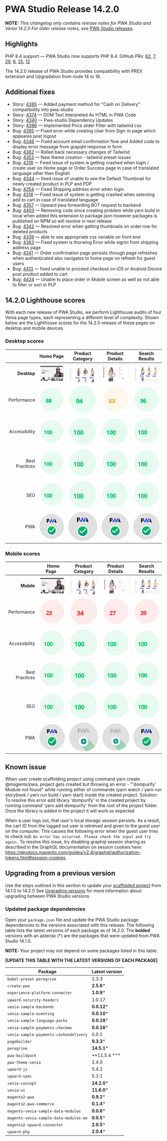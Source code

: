 # PWA Studio Release 14.2.0

**NOTE:**
_This changelog only contains release notes for PWA Studio and Venia 14.2.0_
_For older release notes, see_ [PWA Studio releases][].

## Highlights

PHP 8.4 support — PWA Studio now supports PHP 8.4. GitHub PRs: [62], [7], [29], [6], [25], [12]

The 14.2.0 release of PWA Studio provides compatibility with PREX extension and Upgradation from node 14 to 18.


## Additional fixes

-  Story: [4385][] — Added payment method for "Cash on Delivery" compatibiility into pwa-studio
-  Story: [4374][] — DOM Text Interpreted As HTML in PWA Code
-  Story: [4340][] — Pwa-studio Dependency Updates
-  Story: [4386][] — Implemented Price slider Filter with tailwind css 
-  Bug: [4395][] — Fixed error while creating User from Sign-in page which appeares post logout
-  Bug: [4346][] — Fixed account email confirmation flow and Added code to display error message from grapqhl response in form
-  Bug: [4362][] — Rolled back necessary changes of Tailwind
-  Bug: [4353][] — New theme creation - tailwind preset issues
-  Bug: [4318][] — Fixed issue of system is getting crashed when login / create user on Home page or Order Success page in case of translated language other then English
-  Bug: [4344][] — fixed issue of unable to see the Default Thumbnail for newly created product in PLP and PDP
-  Bug: [4354][] — Fixed Shipping address error when login
-  Bug: [4318][] — Fixed issue of system is getting crashed when selecting add to cart in case of translated language
-  Bug: [4357][] — Upward pwa forwarding BOT request to backend
-  Bug: [4403][] — Removing code since creating problem while yarn build in local when added this extension to package.json
however packages is published on NPM so will resolve in next release
-  Bug: [4342][] — Resolved error when getting thumbnails on order row for deleted products
-  Bug: [4339][] — able to see appropriate css variable on front end
-  Bug: [4363][] —  Fixed system is thorwing Error while signin from shipping address page
-  Bug: [4341][] — Order confirmation page persists through page refreshes when authenticated also navigates to home page on refresh for guest users
-  Bug: [4413][] — fixed unable to proceed checkout on iOS or Android Device post product added to cart
-  Bug: [4424][] — Unable to place order in Mobile screen as well as not able to filter or sort in PLP

## 14.2.0 Lighthouse scores

With each new release of PWA Studio, we perform Lighthouse audits of four Venia page types, each representing a different level of complexity. Shown below are the Lighthouse scores for the 14.2.0 release of these pages on desktop and mobile devices.

### Desktop scores

|                |            Home Page            |          Product Category           |          Product Details           |          Search Results           |
|---------------:|:-------------------------------:|:-----------------------------------:|:----------------------------------:|:---------------------------------:|
|    **Desktop** | ![](images/venia_page_home.png) | ![](images/venia_page_category.png) | ![](images/venia_page_details.png) | ![](images/venia_page_search.png) |
|    Performance |    ![](images/score_88.svg)     |      ![](images/score_94.svg)       |      ![](images/score_63.svg)      |     ![](images/score_96.svg)      |
|  Accessibility |    ![](images/score_100.svg)    |      ![](images/score_100.svg)      |     ![](images/score_100.svg)      |     ![](images/score_100.svg)     |
| Best Practices |    ![](images/score_100.svg)    |      ![](images/score_100.svg)      |     ![](images/score_100.svg)      |     ![](images/score_100.svg)     |
|            SEO |    ![](images/score_100.svg)    |      ![](images/score_100.svg)      |     ![](images/score_100.svg)      |     ![](images/score_100.svg)     |
|            PWA |   ![](images/pwa_perfect.svg)   |     ![](images/pwa_perfect.svg)     |    ![](images/pwa_perfect.svg)     |    ![](images/pwa_perfect.svg)     |

### Mobile scores

|                | &nbsp;&nbsp;Home Page&nbsp;&nbsp; |          Product Category           |          Product Details           |          Search Results           |
|---------------:|:---------------------------------:|:-----------------------------------:|:----------------------------------:|:---------------------------------:|
|     **Mobile** |  ![](images/venia_page_home.png)  | ![](images/venia_page_category.png) | ![](images/venia_page_details.png) | ![](images/venia_page_search.png) |
|    Performance |     ![](images/score_23.svg)      |      ![](images/score_34.svg)       |      ![](images/score_27.svg)      |     ![](images/score_39.svg)      |
|  Accessibility |     ![](images/score_100.svg)     |      ![](images/score_100.svg)      |     ![](images/score_100.svg)      |     ![](images/score_100.svg)     |
| Best Practices |     ![](images/score_100.svg)     |      ![](images/score_100.svg)      |     ![](images/score_100.svg)      |     ![](images/score_100.svg)     |
|            SEO |     ![](images/score_100.svg)     |      ![](images/score_100.svg)      |     ![](images/score_100.svg)      |     ![](images/score_100.svg)     |
|            PWA |    ![](images/pwa_perfect.svg)    |    ![](images/pwa_imperfect.svg)    |   ![](images/pwa_imperfect.svg)    |    ![](images/pwa_perfect.svg)    |


## Known issue

When user create scaffolding project using command yarn create @magento/pwa, project gets created but throwing an error - "'dompurify' Module not found"
while running either of commands (yarn watch / yarn run storybook / yarn run build / yarn start) inside the created project.
Solution: To resolve this error add library 'dompurify' in the created project by running command 'yarn add dompurify' from the root of the project folder. Once the library is added in the project it will work as expected

When a user logs out, that user's local storage session persists. As a result, the cart ID from the logged out user is retrieved and given to the _guest user_ on the computer. This causes the following error when the guest user tries to check out: `An error has occurred. Please check the input and try again.` To resolve this issue, try disabling graphql session sharing as described in the GraphQL documentation on session cookies here: https://devdocs.magento.com/guides/v2.4/graphql/authorization-tokens.html#session-cookies.

## Upgrading from a previous version

Use the steps outlined in this section to update your [scaffolded project][] from 14.1.0 to 14.2.0
See [Upgrading versions][] for more information about upgrading between PWA Studio versions.

[scaffolded project]: https://developer.adobe.com/commerce/pwa-studio/tutorials/
[upgrading versions]: https://developer.adobe.com/commerce/pwa-studio/guides/upgrading-versions/

### Updated package dependencies

Open your `package.json` file and update the PWA Studio package dependencies to the versions associated with this release.
The following table lists the latest versions of each package as of 14.2.0. The **bolded** versions with an asterisk (*) are the packages that were updated from PWA Studio 14.1.0.

**NOTE:**
Your project may not depend on some packages listed in this table.

**[UPDATE THIS TABLE WITH THE LATEST VERSIONS OF EACH PACKAGE]**

| Package                                | Latest version |
|----------------------------------------|----------------|
| `babel-preset-peregrine`               | 1.3.3          |
| `create-pwa`                           | **2.5.6***     |
| `experience-platform-connector`        | **1.0.9***     |
| `upward-security-headers`              | 1.0.17         |
| `venia-sample-backends`                | **0.0.12***    |
| `venia-sample-eventing`                | **0.0.10***    |
| `venia-sample-language-packs`          | **0.0.18***    |
| `venia-sample-payments-checkmo`        | **0.0.16***    |
| `venia-sample-payments-cashondelivery` | 0.0.1          |
| `pagebuilder`                          | **9.3.3***     |
| `peregrine`                            | **14.5.1***    |
| `pwa-buildpack`                        | **11.5.4 ***   |
| `pwa-theme-venia`                      | 2.4.0          |
| `upward-js`                            | 5.4.2          |
| `upward-spec`                          | 5.3.1          |
| `venia-concept`                        | **14.2.0***    |
| `venia-ui`                             | **11.6.0***    |
| `magento2-pwa`                         | **0.9.2***     |
| `magento2-pwa-commerce`                | **0.1.4***     |
| `magento-venia-sample-data-modules`    | **0.0.6***     |
| `magento-venia-sample-data-modules-ee` | **0.0.5***     |
| `magento2-upward-connector`            | **2.0.5***     |
| `upward-php`                           | **2.0.4***     |

[4395]: https://github.com/magento/pwa-studio/pull/4395
[4385]: https://github.com/magento/pwa-studio/pull/4385
[62]:   https://github.com/magento-commerce/magento2-pwa/pull/62
[7]:    https://github.com/magento-commerce/magento2-pwa-commerce/pull/7
[29]:   https://github.com/magento-commerce/venia-sample-data-modules/pull/29
[6]:    https://github.com/magento-commerce/venia-sample-data-modules-ee/pull/6
[25]:   https://github.com/magento-commerce/magento2-upward-connector/pull/25
[12]:   https://github.com/magento-commerce/upward-php/pull/12
[4346]: https://github.com/magento/pwa-studio/pull/4346
[4362]: https://github.com/magento/pwa-studio/pull/4362
[4353]: https://github.com/magento/pwa-studio/pull/4353/
[4374]: https://github.com/magento/pwa-studio/pull/4374
[4318]: https://github.com/magento/pwa-studio/pull/4318
[4340]: https://github.com/magento/pwa-studio/pull/4340
[4344]: https://github.com/magento/pwa-studio/pull/4344
[4354]: https://github.com/magento/pwa-studio/pull/4354
[4357]: https://github.com/magento/pwa-studio/pull/4357
[4386]: https://github.com/magento/pwa-studio/pull/4386
[4403]: https://github.com/magento/pwa-studio/pull/4403
[4342]: https://github.com/magento/pwa-studio/pull/4342
[4339]: https://github.com/magento/pwa-studio/pull/4339
[4363]: https://github.com/magento/pwa-studio/pull/4363
[4341]: https://github.com/magento/pwa-studio/pull/4341
[4413]: https://github.com/magento/pwa-studio/pull/4413
[4424]: https://github.com/magento/pwa-studio/pull/4424


[PWA Studio releases]: https://github.com/magento/pwa-studio/releases
